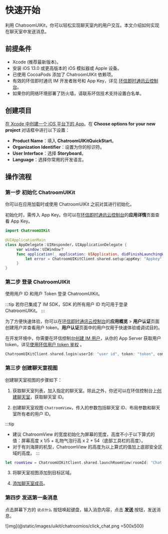 # 快速开始

利用 ChatroomUIKit，你可以轻松实现聊天室内的用户交互。本文介绍如何实现在聊天室中发送消息。

## 前提条件

- Xcode (推荐最新版本)。
- 安装 iOS 13.0 或更高版本的 iOS 模拟器或 Apple 设备。
- 已使用 CocoaPods 添加了 ChatroomUIKit 依赖项。
- 有效的环信即时通讯 IM 开发者账号和 App Key，详见 [环信即时通讯云控制台](https://console.easemob.com/user/login)。
- 如果你的网络环境部署了防火墙，请联系环信技术支持设置白名单。

## 创建项目

[在 Xcode 中创建一个 iOS 平台下的 App](https://developer.apple.com/cn/documentation/xcode/creating_an_xcode_project_for_an_app/)。在 **Choose options for your new project** 对话框中进行以下设置：

- **Product Name**：填入 **ChatroomUIKitQuickStart**。
- **Organization Identifier**：设置为你的标识符。
- **User Interface**：选择 **Storyboard**。
- **Language**：选择你常用的开发语言。

## 操作流程

### 第一步 初始化 ChatroomUIKit

你可以在应用加载时或使用 ChatroomUIKit 之前对其进行初始化。

初始化时，需传入 App Key。你可以在[环信即时通讯云控制台](https://console.easemob.com/user/login)的**应用详情**页面查看 App Key。

```swift    
import ChatroomUIKit
    
@UIApplicationMain
class AppDelegate：UIResponder，UIApplicationDelegate {
     var window：UIWindow？
     func application(_ application: UIApplication, didFinishLaunchingWithOptions launchOptions: [UIApplicationLaunchOptionsKey: Any]?) -> Bool {
         let error = ChatroomUIKitClient.shared.setup(appKey: "Appkey")
     }
}
```

### 第二步 登录 ChatroomUIKit

使用用户 ID 和用户 Token 登录 ChatroomUIKit。

:::tip
若你已集成了 IM SDK，SDK 的所有用户 ID 均可用于登录 ChatroomUIKit。
:::

为了方便快速体验，你可以在[环信即时通讯云控制台](https://console.easemob.com/user/login)的**应用概览** > **用户认证**页面创建用户并查看用户 token。**用户认证**页面中的用户仅用于快速体验或调试目的。

在开发环境中，你需要在环信控制台[创建 IM 用户](/product/enable_and_configure_IM.html#创建-im-用户)，从你的 App Server 获取用户 token，详见[使用环信用户 token 鉴权](/product/easemob_user_token.html) 。

```swift
ChatroomUIKitClient.shared.login(userId: "user id", token: "token", completion: <#T##(ChatError?) -> Void#>)
```

### 第三步 创建聊天室视图

创建聊天室视图的步骤如下：

1. 获取聊天室列表，加入指定的聊天室。除此之外，你还可以在环信控制台上[创建聊天室](/product/enable_and_configure_IM.html#创建聊天室)，获取聊天室 ID。

2. 创建聊天室视图 `ChatroomView`，传入的参数包括聊天室 ID、布局参数和聊天室所有者的用户 ID。

:::tip
- 建议 ChatroomView 的宽度初始化为屏幕的宽度，高度不小于以下算式的值：屏幕高度 x 1/5 + 礼物气泡行高 x 2 + 54（底部工具栏的高度）。
- 对于有刘海屏的机型，ChatroomView 的高度为以上算式的值加上底部安全区域的高度。
:::

```swift
let roomView = ChatroomUIKitClient.shared.launchRoomView(roomId: "Chat room ID",frame: CGRect, ownerId: "Chatroom owner ID")       
```

3. 将聊天室视图添加到目标区域。

4. [添加聊天室成员](https://docs-im-beta.easemob.com/product/enable_and_configure_IM.html#创建聊天室)。

### 第四步 发送第一条消息

点击屏幕下方的 `说点什么` 按钮唤起键盘，输入消息内容，点击 **发送** 按钮，发送消息。

![img](@static/images/uikit/chatroomios/click_chat.png =500x500)
